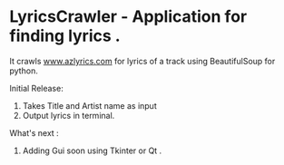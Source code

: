 # LyricsCrawler - Application for finding lyrics . 
It crawls www.azlyrics.com for lyrics of a track using BeautifulSoup for python.

Initial Release:
  1. Takes Title and Artist name as input
  2. Output lyrics in terminal.
  
What's next :
  1. Adding Gui soon using Tkinter or Qt .
  

